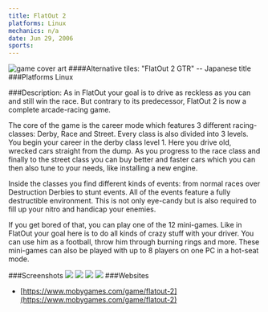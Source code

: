 ```yaml
---
title: FlatOut 2
platforms: Linux
mechanics: n/a
date: Jun 29, 2006  
sports: 
---
```

![game cover art](https://www.mobygames.com/images/covers/s/83578-flatout-2-windows-front-cover.jpg "Logo")
####Alternative tiles:
"FlatOut 2 GTR" -- Japanese title
###Platforms
Linux

###Description: 
As in FlatOut your goal is to drive as reckless as you can and still win the race. But contrary to its predecessor, FlatOut 2 is now a complete arcade-racing game.

The core of the game is the career mode which features 3 different racing-classes: Derby, Race and Street. Every class is also divided into 3 levels. You begin your career in the derby class level 1. Here you drive old, wrecked cars straight from the dump. As you progress to the race class and finally to the street class you can buy better and faster cars which you can then also tune to your needs, like installing a new engine.

Inside the classes you find different kinds of events: from normal races over Destruction Derbies to stunt events. All of the events feature a fully destructible environment. This is not only eye-candy but is also required to fill up your nitro and handicap your enemies.

If you get bored of that, you can play one of the 12 mini-games. Like in FlatOut your goal here is to do all kinds of crazy stuff with your driver. You can use him as a football, throw him through burning rings and more. These mini-games can also be played with up to 8 players on one PC in a hot-seat mode.


###Screenshots
<a target="_blank" href="https://www.mobygames.com/images/shots/s/199825-flatout-2-windows-screenshot-extra-races-include-racing-on.jpg"><img src="https://www.mobygames.com/images/shots/s/199825-flatout-2-windows-screenshot-extra-races-include-racing-on.jpg"/></a>
<a target="_blank" href="https://www.mobygames.com/images/shots/s/199849-flatout-2-windows-screenshot-circuit-racing-entering-curves.jpg"><img src="https://www.mobygames.com/images/shots/s/199849-flatout-2-windows-screenshot-circuit-racing-entering-curves.jpg"/></a>
<a target="_blank" href="https://www.mobygames.com/images/shots/s/199833-flatout-2-windows-screenshot-the-first-thing-you-ll-be-able.jpg"><img src="https://www.mobygames.com/images/shots/s/199833-flatout-2-windows-screenshot-the-first-thing-you-ll-be-able.jpg"/></a>
<a target="_blank" href="https://www.mobygames.com/images/shots/s/199859-flatout-2-windows-screenshot-she-s-in-your-garage-and-she.jpg"><img src="https://www.mobygames.com/images/shots/s/199859-flatout-2-windows-screenshot-she-s-in-your-garage-and-she.jpg"/></a>
###Websites
* [https://www.mobygames.com/game/flatout-2](https://www.mobygames.com/game/flatout-2)